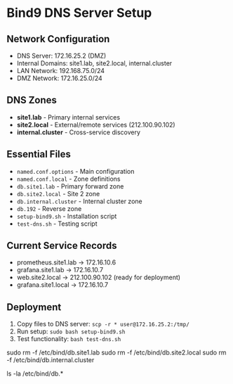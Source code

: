# Bind9 DNS Server Setup

## Network Configuration
- DNS Server: 172.16.25.2 (DMZ)
- Internal Domains: site1.lab, site2.local, internal.cluster
- LAN Network: 192.168.75.0/24
- DMZ Network: 172.16.25.0/24

## DNS Zones
- **site1.lab** - Primary internal services
- **site2.local** - External/remote services (212.100.90.102)
- **internal.cluster** - Cross-service discovery

## Essential Files
- `named.conf.options` - Main configuration
- `named.conf.local` - Zone definitions
- `db.site1.lab` - Primary forward zone
- `db.site2.local` - Site 2 zone
- `db.internal.cluster` - Internal cluster zone
- `db.192` - Reverse zone
- `setup-bind9.sh` - Installation script
- `test-dns.sh` - Testing script

## Current Service Records
- prometheus.site1.lab -> 172.16.10.6
- grafana.site1.lab -> 172.16.10.7
- web.site2.local -> 212.100.90.102 (ready for deployment)
- grafana.site1.local -> 172.16.10.7

## Deployment
1. Copy files to DNS server: `scp -r * user@172.16.25.2:/tmp/`
2. Run setup: `sudo bash setup-bind9.sh`
3. Test functionality: `bash test-dns.sh`


sudo rm -f /etc/bind/db.site1.lab
sudo rm -f /etc/bind/db.site2.local
sudo rm -f /etc/bind/db.internal.cluster

ls -la /etc/bind/db.*